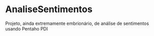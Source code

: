 # AnaliseSentimentos
Projeto, ainda extremamente embrionário, de análise de sentimentos usando Pentaho PDI
